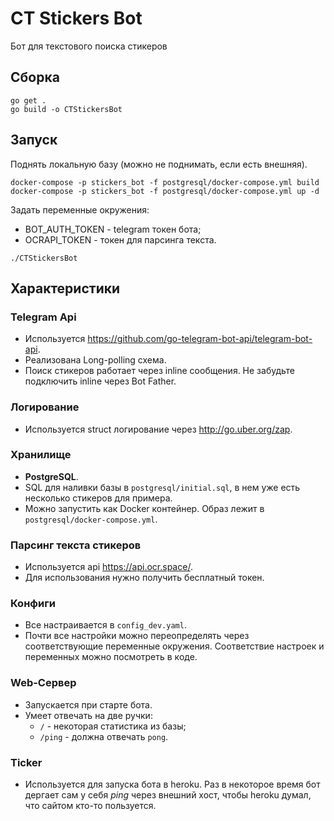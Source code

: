 # CT Stickers Bot

Бот для текстового поиска стикеров

## Сборка

```
go get .
go build -o CTStickersBot
```

## Запуск

Поднять локальную базу (можно не поднимать, если есть внешняя).

```
docker-compose -p stickers_bot -f postgresql/docker-compose.yml build
docker-compose -p stickers_bot -f postgresql/docker-compose.yml up -d
```

Задать переменные окружения:

* BOT_AUTH_TOKEN - telegram токен бота;
* OCRAPI_TOKEN - токен для парсинга текста.

```
./CTStickersBot
```

## Характеристики

### Telegram Api

* Используется https://github.com/go-telegram-bot-api/telegram-bot-api.
* Реализована Long-polling схема.
* Поиск стикеров работает через inline сообщения. Не забудьте подключить inline через Bot Father.

### Логирование

* Используется struct логирование через http://go.uber.org/zap.

### Хранилище

* __PostgreSQL__.
* SQL для наливки базы в `postgresql/initial.sql`, в нем уже есть несколько стикеров для примера.
* Можно запустить как Docker контейнер. Образ лежит в `postgresql/docker-compose.yml`.

### Парсинг текста стикеров

* Используется api https://api.ocr.space/.
* Для использования нужно получить бесплатный токен.

### Конфиги

* Все настраивается в `config_dev.yaml`.
* Почти все настройки можно переопределять через соответствующие переменные окружения. Соответствие настроек и
  переменных можно посмотреть в коде.

### Web-Сервер

* Запускается при старте бота.
* Умеет отвечать на две ручки:
  * `/`  - некоторая статистика из базы;
  * `/ping` - должна отвечать `pong`.

### Ticker

* Используется для запуска бота в heroku. Раз в некоторое время бот дергает сам у себя _ping_ через внешний хост, чтобы
  heroku думал, что сайтом кто-то пользуется.
